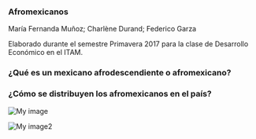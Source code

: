 ### Afromexicanos
María Fernanda Muñoz; Charlène Durand; Federico Garza

Elaborado durante el semestre Primavera 2017 para la clase de Desarrollo Económico en el ITAM.

### ¿Qué es un mexicano afrodescendiente o afromexicano?

### ¿Cómo se distribuyen los afromexicanos en el país?

![My image](https://federicogarza.github.io/afromexicanos/images/mapa_abs.png)


![My image2](https://federicogarza.github.io/afromexicanos/images/mapa_porc.png)
